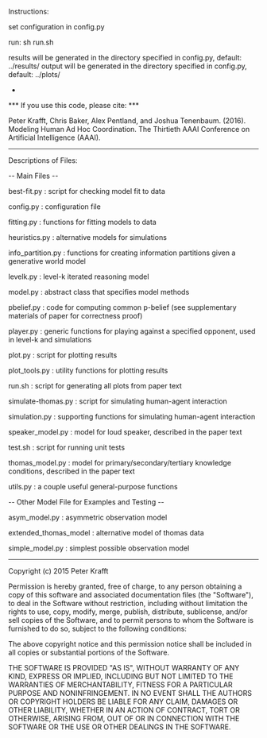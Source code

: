 
Instructions:
  
set configuration in config.py

run:
sh run.sh

results will be generated in the directory specified in config.py, default: ../results/
output will be generated in the directory specified in config.py, default: ../plots/

-

*** If you use this code, please cite: ***

Peter Krafft, Chris Baker, Alex Pentland, and Joshua
Tenenbaum. (2016). Modeling Human Ad Hoc Coordination. The Thirtieth
AAAI Conference on Artificial Intelligence (AAAI).

----

Descriptions of Files:

-- Main Files --

best-fit.py : script for checking model fit to data

config.py : configuration file

fitting.py : functions for fitting models to data

heuristics.py : alternative models for simulations

info_partition.py : functions for creating information partitions given a generative world model 

levelk.py : level-k iterated reasoning model

model.py : abstract class that specifies model methods

pbelief.py : code for computing common p-belief (see supplementary materials of paper for correctness proof)

player.py : generic functions for playing against a specified opponent, used in level-k and simulations

plot.py : script for plotting results

plot_tools.py : utility functions for plotting results

run.sh : script for generating all plots from paper text

simulate-thomas.py : script for simulating human-agent interaction

simulation.py : supporting functions for simulating human-agent interaction

speaker_model.py : model for loud speaker, described in the paper text

test.sh : script for running unit tests

thomas_model.py : model for primary/secondary/tertiary knowledge conditions, described in the paper text

utils.py : a couple useful general-purpose functions


-- Other Model File for Examples and Testing --

asym_model.py : asymmetric observation model

extended_thomas_model : alternative model of thomas data

simple_model.py : simplest possible observation model
    
----

Copyright (c) 2015 Peter Krafft

Permission is hereby granted, free of charge, to any person obtaining a copy
of this software and associated documentation files (the "Software"), to deal
in the Software without restriction, including without limitation the rights
to use, copy, modify, merge, publish, distribute, sublicense, and/or sell
copies of the Software, and to permit persons to whom the Software is
furnished to do so, subject to the following conditions:



The above copyright notice and this permission notice shall be included in
all copies or substantial portions of the Software.



THE SOFTWARE IS PROVIDED "AS IS", WITHOUT WARRANTY OF ANY KIND, EXPRESS OR
IMPLIED, INCLUDING BUT NOT LIMITED TO THE WARRANTIES OF MERCHANTABILITY,
FITNESS FOR A PARTICULAR PURPOSE AND NONINFRINGEMENT.  IN NO EVENT SHALL THE
AUTHORS OR COPYRIGHT HOLDERS BE LIABLE FOR ANY CLAIM, DAMAGES OR OTHER
LIABILITY, WHETHER IN AN ACTION OF CONTRACT, TORT OR OTHERWISE, ARISING FROM,
OUT OF OR IN CONNECTION WITH THE SOFTWARE OR THE USE OR OTHER DEALINGS IN
THE SOFTWARE.

